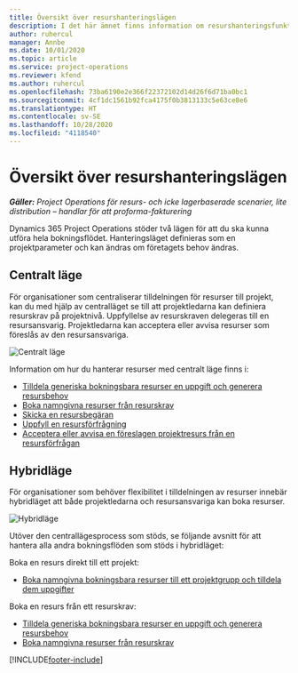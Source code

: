```yaml
---
title: Översikt över resurshanteringslägen
description: I det här ämnet finns information om resurshanteringsfunktioner i Dynamics 365 Project Operations.
author: ruhercul
manager: Annbe
ms.date: 10/01/2020
ms.topic: article
ms.service: project-operations
ms.reviewer: kfend
ms.author: ruhercul
ms.openlocfilehash: 73ba6190e2e366f22372102d14d26f6d71ba0bc1
ms.sourcegitcommit: 4cf1dc1561b92fca4175f0b3813133c5e63ce8e6
ms.translationtype: HT
ms.contentlocale: sv-SE
ms.lasthandoff: 10/28/2020
ms.locfileid: "4118540"
---
```

# <a name="resource-management-modes-overview"></a>Översikt över resurshanteringslägen

_**Gäller:** Project Operations för resurs- och icke lagerbaserade scenarier, lite distribution – handlar för att proforma-fakturering_


Dynamics 365 Project Operations stöder två lägen för att du ska kunna utföra hela bokningsflödet. Hanteringsläget definieras som en projektparameter och kan ändras om företagets behov ändras.    

## <a name="central-mode"></a>Centralt läge
För organisationer som centraliserar tilldelningen för resurser till projekt, kan du med hjälp av centralläget se till att projektledarna kan definiera resurskrav på projektnivå. Uppfyllelse av resurskraven delegeras till en resursansvarig. Projektledarna kan acceptera eller avvisa resurser som föreslås av den resursansvariga.

![Centralt läge](./media/resource-management-central.png)

Information om hur du hanterar resurser med centralt läge finns i:

- [Tilldela generiska bokningsbara resurser en uppgift och generera resursbehov](https://docs.microsoft.com/dynamics365/project-service/assign-generic-bookable-resource)
- [Boka namngivna resurser från resurskrav](https://docs.microsoft.com/dynamics365/project-service/book-named-resource)
- [Skicka en resursbegäran](https://docs.microsoft.com/dynamics365/project-service/submit-resource-request)
- [Uppfyll en resursförfrågning](https://docs.microsoft.com/dynamics365/project-service/resource-management-fulfill-requests)
- [Acceptera eller avvisa en föreslagen projektresurs från en resursförfrågan](https://docs.microsoft.com/dynamics365/project-service/accept-reject-proposed-resource)

## <a name="hybrid-mode"></a>Hybridläge
För organisationer som behöver flexibilitet i tilldelningen av resurser innebär hybridläget att både projektledarna och resursansvariga kan boka resurser.

![Hybridläge](./media/resource-management-hybrid.png)

Utöver den centrallägesprocess som stöds, se följande avsnitt för att hantera alla andra bokningsflöden som stöds i hybridläget:

Boka en resurs direkt till ett projekt:
- [Boka namngivna bokningsbara resurser till ett projektgrupp och tilldela dem uppgifter](https://docs.microsoft.com/dynamics365/project-service/assign-named-bookable-resource)

Boka en resurs från ett resurskrav:
- [Tilldela generiska bokningsbara resurser en uppgift och generera resursbehov](https://docs.microsoft.com/dynamics365/project-service/assign-generic-bookable-resource)
- [Boka namngivna resurser från resurskrav](https://docs.microsoft.com/dynamics365/project-service/book-named-resource)


[!INCLUDE[footer-include](../includes/footer-banner.md)]